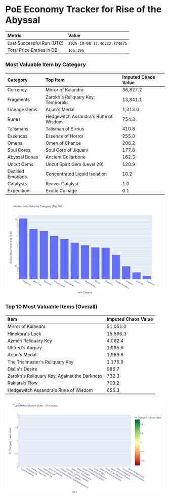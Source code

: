 # PoE Economy Tracker for Rise of the Abyssal

<!-- START_MAINTENANCE -->
| Metric | Value |
|:---|:---|
| Last Successful Run (UTC) | `2025-10-08 17:46:22.874675` |
| Total Price Entries in DB | `165,396` |

<!-- END_MAINTENANCE -->

<!-- START_DATAFRAME_DEBUG -->
<!-- END_DATAFRAME_DEBUG -->

<!-- START_CATEGORY_ANALYSIS -->
### Most Valuable Item by Category
| Category | Top Item | Imputed Chaos Value |
| :--- | :--- | :--- |
| Currency | Mirror of Kalandra | 36,827.2 |
| Fragments | Zarokh's Reliquary Key: Temporalis | 13,841.1 |
| Lineage Gems | Arjun's Medal | 1,313.0 |
| Runes | Hedgewitch Assandra's Rune of Wisdom | 754.3 |
| Talismans | Talisman of Sirrius | 410.8 |
| Essences | Essence of Horror | 255.0 |
| Omens | Omen of Chance | 206.2 |
| Soul Cores | Soul Core of Jiquani | 177.8 |
| Abyssal Bones | Ancient Collarbone | 162.3 |
| Uncut Gems | Uncut Spirit Gem (Level 20) | 120.9 |
| Distilled Emotions | Concentrated Liquid Isolation | 10.2 |
| Catalysts | Reaver Catalyst | 1.0 |
| Expedition | Exotic Coinage | 0.1 |


![Category Analysis Chart](charts/category_analysis.png)
<!-- END_ANALYSIS -->

<!-- START_ANALYSIS -->
### Top 10 Most Valuable Items (Overall)
| Item | Imputed Chaos Value |
| :--- | :--- |
| Mirror of Kalandra | 51,051.0 |
| Hinekora's Lock | 15,596.3 |
| Azmeri Reliquary Key | 4,062.4 |
| Uhtred's Augury | 1,995.6 |
| Arjun's Medal | 1,989.8 |
| The Trialmaster's Reliquary Key | 1,176.9 |
| Dialla's Desire | 986.7 |
| Zarokh's Reliquary Key: Against the Darkness | 732.3 |
| Rakiata's Flow | 703.2 |
| Hedgewitch Assandra's Rune of Wisdom | 656.3 |


![Market Movers Chart](charts/market_movers.png)
<!-- END_ANALYSIS -->
